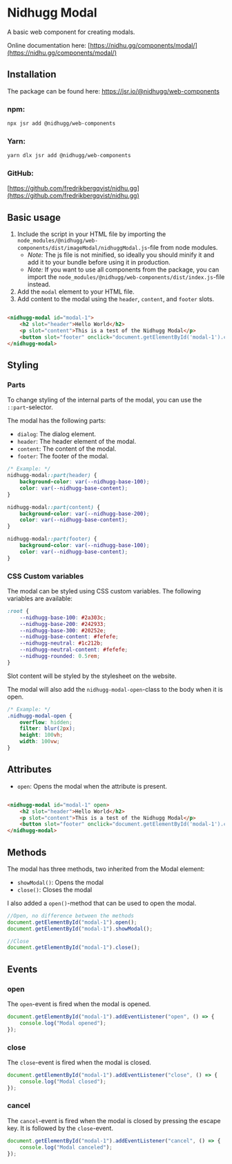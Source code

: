 # Nidhugg Modal

A basic web component for creating modals.

Online documentation here: [https://nidhu.gg/components/modal/](https://nidhu.gg/components/modal/)

## Installation

The package can be found here: https://jsr.io/@nidhugg/web-components

### npm:

```bash
npx jsr add @nidhugg/web-components
```

### Yarn:

```bash
yarn dlx jsr add @nidhugg/web-components
```

### GitHub:

[https://github.com/fredrikbergqvist/nidhu.gg](https://github.com/fredrikbergqvist/nidhu.gg)

## Basic usage

1. Include the script in your HTML file by importing the `node_modules/@nidhugg/web-components/dist/imageModal/nidhuggModal.js`-file from node modules.
	- _Note:_ The js file is not minified, so ideally you should minify it and add it to your bundle before using it in
		production.
	- _Note:_ If you want to use all components from the package, you can import the `node_modules/@nidhugg/web-components/dist/index.js`-file instead.
2. Add the `modal` element to your HTML file.
3. Add content to the modal using the `header`, `content`, and `footer` slots.

```html

<nidhugg-modal id="modal-1">
	<h2 slot="header">Hello World</h2>
	<p slot="content">This is a test of the Nidhugg Modal</p>
	<button slot="footer" onclick="document.getElementById('modal-1').close()">Close</button>
</nidhugg-modal>
```

## Styling

### Parts

To change styling of the internal parts of the modal, you can use the `::part`-selector.

The modal has the following parts:

- `dialog`: The dialog element.
- `header`: The header element of the modal.
- `content`: The content of the modal.
- `footer`: The footer of the modal.

```css
/* Example: */
nidhugg-modal::part(header) {
	background-color: var(--nidhugg-base-100);
	color: var(--nidhugg-base-content);
}

nidhugg-modal::part(content) {
	background-color: var(--nidhugg-base-200);
	color: var(--nidhugg-base-content);
}

nidhugg-modal::part(footer) {
	background-color: var(--nidhugg-base-100);
	color: var(--nidhugg-base-content);
}
```

### CSS Custom variables

The modal can be styled using CSS custom variables. The following variables are available:

```css
:root {
	--nidhugg-base-100: #2a303c;
	--nidhugg-base-200: #242933;
	--nidhugg-base-300: #20252e;
	--nidhugg-base-content: #fefefe;
	--nidhugg-neutral: #1c212b;
	--nidhugg-neutral-content: #fefefe;
	--nidhugg-rounded: 0.5rem;
}
```

Slot content will be styled by the stylesheet on the website.

The modal will also add the `nidhugg-modal-open`-class to the body when it is open.

```css
/* Example: */
.nidhugg-modal-open {
	overflow: hidden;
	filter: blur(2px);
	height: 100vh;
	width: 100vw;
}
```

## Attributes

- `open`: Opens the modal when the attribute is present.

```html

<nidhugg-modal id="modal-1" open>
	<h2 slot="header">Hello World</h2>
	<p slot="content">This is a test of the Nidhugg Modal</p>
	<button slot="footer" onclick="document.getElementById('modal-1').close()">Close</button>
</nidhugg-modal>
```

## Methods

The modal has three methods, two inherited from the Modal element:

- `showModal()`: Opens the modal
- `close()`: Closes the modal

I also added a `open()`-method that can be used to open the modal.

```javascript
//Open, no difference between the methods
document.getElementById("modal-1").open();
document.getElementById("modal-1").showModal();

//Close
document.getElementById("modal-1").close();
```

## Events

### open

The `open`-event is fired when the modal is opened.

```javascript
document.getElementById("modal-1").addEventListener("open", () => {
	console.log("Modal opened");
});
```

### close

The `close`-event is fired when the modal is closed.

```javascript
document.getElementById("modal-1").addEventListener("close", () => {
	console.log("Modal closed");
});
```

### cancel

The `cancel`-event is fired when the modal is closed by pressing the escape key. It is followed by the `close`-event.

```javascript
document.getElementById("modal-1").addEventListener("cancel", () => {
	console.log("Modal canceled");
});
```
